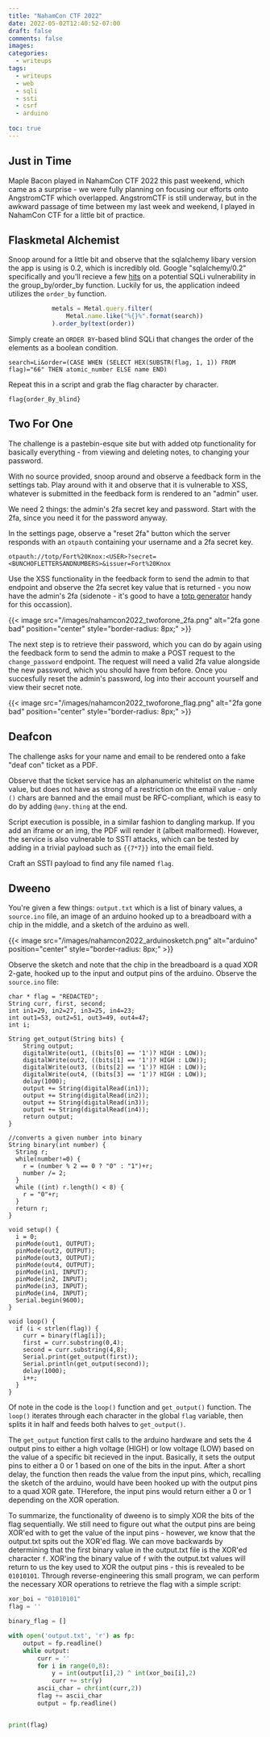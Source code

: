 ```yaml
---
title: "NahamCon CTF 2022"
date: 2022-05-02T12:40:52-07:00
draft: false
comments: false
images:
categories:
  - writeups
tags: 
  - writeups
  - web
  - sqli
  - ssti
  - csrf
  - arduino
  
toc: true
---
```


## Just in Time

Maple Bacon played in NahamCon CTF 2022 this past weekend, which came as a surprise - we were fully planning on focusing our efforts onto AngstromCTF which overlapped. AngstromCTF is still underway, but in the awkward passage of time between my last week and weekend, I played in NahamCon CTF for a little bit of practice. 

## Flaskmetal Alchemist

Snoop around for a little bit and observe that the sqlalchemy libary version the app is using is 0.2, which is incredibly old. Google "sqlalchemy/0.2" specifically and you'll recieve a few [hits](https://security.snyk.io/vuln/SNYK-PYTHON-SQLALCHEMY-173678) on a potential SQLi vulnerability in the group_by/order_by function. Luckily for us, the application indeed utilizes the `order_by` function. 

```js
            metals = Metal.query.filter(
                Metal.name.like("%{}%".format(search))
            ).order_by(text(order))
```

Simply create an `ORDER BY`-based blind SQLi that changes the order of the elements as a boolean condition. 

```
search=Li&order=(CASE WHEN (SELECT HEX(SUBSTR(flag, 1, 1)) FROM flag)="66" THEN atomic_number ELSE name END)
```

Repeat this in a script and grab the flag character by character. 

`flag{order_By_blind}`

## Two For One 

The challenge is a pastebin-esque site but with added otp functionality for basically everything - from viewing and deleting notes, to changing your password.

With no source provided, snoop around and observe a feedback form in the settings tab. Play around with it and observe that it is vulnerable to XSS, whatever is submitted in the feedback form is rendered to an "admin" user. 

We need 2 things: the admin's 2fa secret key and password. Start with the 2fa, since you need it for the password anyway. 

In the settings page, observe a "reset 2fa" button which the server responds with an `otpauth` containing your username and a 2fa secret key. 

```
otpauth://totp/Fort%20Knox:<USER>?secret=<BUNCHOFLETTERSANDNUMBERS>&issuer=Fort%20Knox
```

Use the XSS functionality in the feedback form to send the admin to that endpoint and observe the 2fa secret key value that is returned - you now have the admin's 2fa (sidenote - it's good to have a [totp generator](https://totp.danhersam.com/) handy for this occassion).

{{< image src="/images/nahamcon2022_twoforone_2fa.png" alt="2fa gone bad" position="center" style="border-radius: 8px;" >}}

The next step is to retrieve their password, which you can do by again using the feedback form to send the admin to make a POST request to the `change_password` endpoint. The request will need a valid 2fa value alongside the new password, which you should have from before. Once you succesfully reset the admin's password, log into their account yourself and view their secret note. 

{{< image src="/images/nahamcon2022_twoforone_flag.png" alt="2fa gone bad" position="center" style="border-radius: 8px;" >}}

## Deafcon 

The challenge asks for your name and email to be rendered onto a fake "deaf con" ticket as a PDF.

Observe that the ticket service has an alphanumeric whitelist on the name value, but does not have as strong of a restriction on the email value - only `()` chars are banned and the email must be RFC-compliant, which is easy to do by adding `@any.thing` at the end.

Script execution is possible, in a similar fashion to dangling markup. If you add an iframe or an img, the PDF will render it (albeit malformed). However, the service is also vulnerable to SSTI attacks, which can be tested by adding in a trivial payload such as `{{7*7}}` into the email field. 

Craft an SSTI payload to find any file named `flag`. 

## Dweeno

You're given a few things: `output.txt` which is a list of binary values, a `source.ino` file, an image of an arduino hooked up to a breadboard with a chip in the middle, and a sketch of the arduino as well. 

{{< image src="/images/nahamcon2022_arduinosketch.png" alt="arduino" position="center" style="border-radius: 8px;" >}}

Observe the sketch and note that the chip in the breadboard is a quad XOR 2-gate, hooked up to the input and output pins of the arduino. Observe the `source.ino` file: 

```
char * flag = "REDACTED";
String curr, first, second;
int in1=29, in2=27, in3=25, in4=23;
int out1=53, out2=51, out3=49, out4=47;
int i;

String get_output(String bits) {
    String output;
    digitalWrite(out1, ((bits[0] == '1')? HIGH : LOW));
    digitalWrite(out2, ((bits[1] == '1')? HIGH : LOW));
    digitalWrite(out3, ((bits[2] == '1')? HIGH : LOW));
    digitalWrite(out4, ((bits[3] == '1')? HIGH : LOW));
    delay(1000);
    output += String(digitalRead(in1));
    output += String(digitalRead(in2));
    output += String(digitalRead(in3));
    output += String(digitalRead(in4));
    return output;
}

//converts a given number into binary
String binary(int number) {
  String r;
  while(number!=0) {
    r = (number % 2 == 0 ? "0" : "1")+r; 
    number /= 2;
  }
  while ((int) r.length() < 8) {
    r = "0"+r;
  }
  return r;
}

void setup() {
  i = 0;
  pinMode(out1, OUTPUT);
  pinMode(out2, OUTPUT);
  pinMode(out3, OUTPUT);
  pinMode(out4, OUTPUT);
  pinMode(in1, INPUT);
  pinMode(in2, INPUT);
  pinMode(in3, INPUT);
  pinMode(in4, INPUT);
  Serial.begin(9600);
}

void loop() {
  if (i < strlen(flag)) {
    curr = binary(flag[i]);
    first = curr.substring(0,4);
    second = curr.substring(4,8);
    Serial.print(get_output(first));
    Serial.println(get_output(second));
    delay(1000);
    i++;
  }
}
```

Of note in the code is the `loop()` function and `get_output()` function. The `loop()` iterates through each character in the global `flag` variable, then splits it in half and feeds both halves to `get_output()`.

The `get_output` function first calls to the arduino hardware and sets the 4 output pins to either a high voltage (HIGH) or low voltage (LOW) based on the value of a specific bit recieved in the input. Basically, it sets the output pins to either a 0 or 1 based on one of the bits in the input. 
After a short delay, the function then reads the value from the input pins, which, recalling the sketch of the arduino, would have been hooked up with the output pins to a quad XOR gate. THerefore, the input pins would return either a 0 or 1 depending on the XOR operation. 

To summarize, the functionality of dweeno is to simply XOR the bits of the flag sequentially. We still need to figure out what the output pins are being XOR'ed with to get the value of the input pins - however, we know that the output.txt spits out the XOR'ed flag. We can move backwards by determining that the first binary value in the output.txt file is the XOR'ed character `f`. XOR'ing the binary value of `f` with the output.txt values will return to us the key used to XOR the output pins - this is revealed to be `01010101`. Through reverse-engineering this small program, we can perform the necessary XOR operations to retrieve the flag with a simple script: 

```py
xor_boi = "01010101"
flag = ''

binary_flag = []

with open('output.txt', 'r') as fp:
	output = fp.readline()
	while output:
		curr = ''
		for i in range(0,8):
			y = int(output[i],2) ^ int(xor_boi[i],2)
			curr += str(y)
		ascii_char = chr(int(curr,2))
		flag += ascii_char
		output = fp.readline()


print(flag)

```
